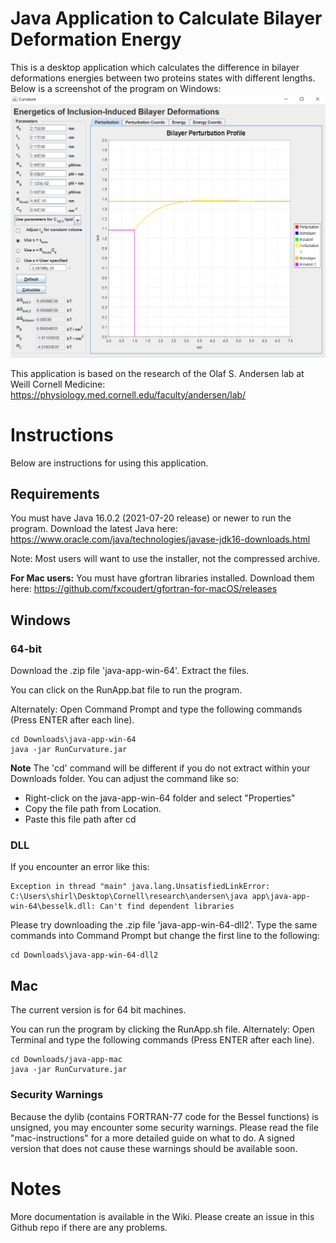 # Java Application to Calculate Bilayer Deformation Energy 
This is a desktop application which calculates the difference in bilayer deformations energies between two proteins states with different lengths. 
Below is a screenshot of the program on Windows: 
![Screenshot of the app on Windows](https://github.com/shirley-pu/andersen/blob/main/program-screenshot.png?raw=true)

This application is based on the research of the Olaf S. Andersen lab at Weill Cornell Medicine: 
https://physiology.med.cornell.edu/faculty/andersen/lab/

# Instructions 
Below are instructions for using this application.
## Requirements
You must have Java 16.0.2 (2021-07-20 release) or newer to run the program. 
Download the latest Java here: https://www.oracle.com/java/technologies/javase-jdk16-downloads.html

Note: Most users will want to use the installer, not the compressed archive.

**For Mac users:**
You must have gfortran libraries installed. 
Download them here: https://github.com/fxcoudert/gfortran-for-macOS/releases

## Windows 
### 64-bit 
Download the .zip file 'java-app-win-64'. 
Extract the files.

You can click on the RunApp.bat file to run the program.

Alternately: 
Open Command Prompt and type the following commands (Press ENTER after each line). 
```
cd Downloads\java-app-win-64
java -jar RunCurvature.jar
```
**Note** 
The 'cd' command will be different if you do not extract within your Downloads folder. 
You can adjust the command like so: 
* Right-click on the java-app-win-64 folder and select "Properties"
* Copy the file path from Location. 
* Paste this file path after cd

### DLL 
If you encounter an error like this: 
```
Exception in thread "main" java.lang.UnsatisfiedLinkError: C:\Users\shirl\Desktop\Cornell\research\andersen\java app\java-app-win-64\besselk.dll: Can't find dependent libraries
```
Please try downloading the .zip file 'java-app-win-64-dll2'.
Type the same commands into Command Prompt but change the first line to the following: 
```
cd Downloads\java-app-win-64-dll2
```

## Mac 
The current version is for 64 bit machines. 

You can run the program by clicking the RunApp.sh file. 
Alternately:
Open Terminal and type the following commands (Press ENTER after each line). 

```
cd Downloads/java-app-mac
java -jar RunCurvature.jar
```

### Security Warnings
Because the dylib (contains FORTRAN-77 code for the Bessel functions) is unsigned, you may encounter some security warnings. 
Please read the file "mac-instructions" for a more detailed guide on what to do. 
A signed version that does not cause these warnings should be available soon. 

# Notes
More documentation is available in the Wiki. 
Please create an issue in this Github repo if there are any problems. 


